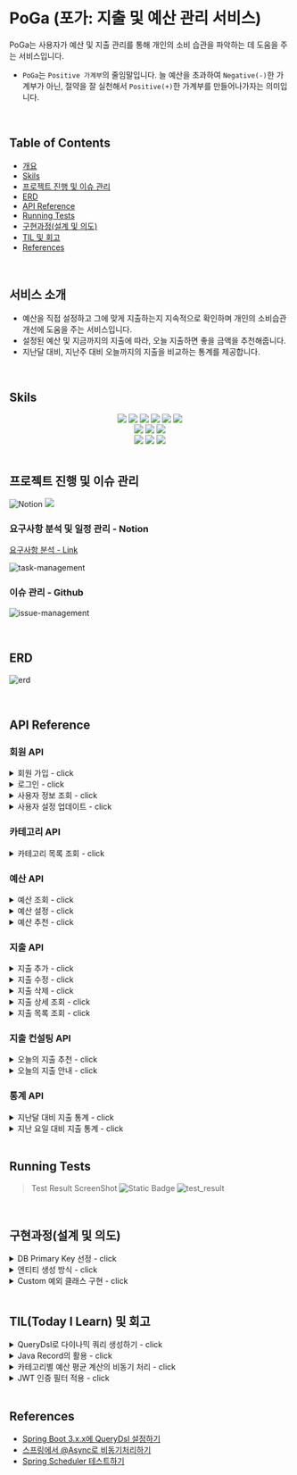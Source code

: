 # PoGa (포가: 지출 및 예산 관리 서비스)

PoGa는 사용자가 예산 및 지출 관리를 통해 개인의 소비 습관을 파악하는 데 도움을 주는 서비스입니다.

- `PoGa`는 `Positive 가계부`의 줄임말입니다. 늘 예산을 초과하여 `Negative(-)`한 가계부가 아닌, 절약을 잘 실천해서 `Positive(+)`한 가계부를 만들어나가자는 의미입니다.

<br/>

## Table of Contents

- [개요](#개요)
- [Skils](#skils)
- [프로젝트 진행 및 이슈 관리](#프로젝트-진행-및-이슈-관리)
- [ERD](#erd)
- [API Reference](#api-reference)
- [Running Tests](#running-tests)
- [구현과정(설계 및 의도)](#구현과정설계-및-의도)
- [TIL 및 회고](#tiltoday-i-learn-및-회고)
- [References](#references)

<br/>

## 서비스 소개

- 예산을 직접 설정하고 그에 맞게 지출하는지 지속적으로 확인하며 개인의 소비습관 개선에 도움을 주는 서비스입니다.
- 설정된 예산 및 지금까지의 지출에 따라, 오늘 지출하면 좋을 금액을 추천해줍니다.
- 지난달 대비, 지난주 대비 오늘까지의 지출을 비교하는 통계를 제공합니다.

<br/>

## Skils

<div align=center> 
<img src="https://img.shields.io/badge/java-007396?style=for-the-badge&logo=java&logoColor=white">
<img src="https://img.shields.io/badge/spring boot-6DB33F?style=for-the-badge&logo=springboot&logoColor=white">
<img src="https://img.shields.io/badge/spring data jpa-6DB33F?style=for-the-badge&logo=spring&logoColor=white">
<img src="https://img.shields.io/badge/junit5-25A162?style=for-the-badge&logo=junit5&logoColor=white">
<img src="https://img.shields.io/badge/mysql-4479A1?style=for-the-badge&logo=mysql&logoColor=white">
<img src="https://img.shields.io/badge/h2-4479A1?style=for-the-badge">

<br/>

<img src="https://img.shields.io/badge/docker-2496ED?style=for-the-badge&logo=docker&logoColor=white">
<img src="https://img.shields.io/badge/Github Actions-2088FF?style=for-the-badge&logo=Githubactions&logoColor=white">
<img src="https://img.shields.io/badge/AWS Ec2-FF9900?style=for-the-badge&logo=amazonec2&logoColor=white">

<br/>

<img src="https://img.shields.io/badge/Github-181717?style=for-the-badge&logo=Github&logoColor=white">
<img src="https://img.shields.io/badge/Notion-000000?style=for-the-badge&logo=notion&logoColor=white">
<img src="https://img.shields.io/badge/erd cloud-%23000000.svg?style=for-the-badge&logo=diagrams.net&logoColor=white">
</div>

<br/>

## 프로젝트 진행 및 이슈 관리

![Notion](https://img.shields.io/badge/Notion-%23000000.svg?style=for-the-badge&logo=notion&logoColor=white)
<img src="https://img.shields.io/badge/Github-181717?style=for-the-badge&logo=Github&logoColor=white">


### 요구사항 분석 및 일정 관리 - Notion

[요구사항 분석 - Link](https://wonwonjung.notion.site/7d25f7d956b74345b9bce7d973d951cf?pvs=4)

![task-management](https://github.com/jjungyeun/budget-management-backend/assets/29030538/0ffadc3e-b82a-495f-8c1b-78e86f0f36c0)

### 이슈 관리 - Github
![issue-management](https://github.com/jjungyeun/budget-management-backend/assets/29030538/57a012cb-5ddc-448e-baee-a9052fb66e3b)

<br/>

## ERD
![erd](https://github.com/jjungyeun/budget-management-backend/assets/29030538/f48aac0b-de6c-4feb-87ca-8d2a86c0e5e3)


<br/>

## API Reference

### 회원 API

<details>
<summary>회원 가입 - click</summary>

#### Request

`POST /api/members`

```json
{
  "account": "계정",
  "password": "비밀번호",
  "nickname": "닉네임",
  "push_option": true
}
```

| Field         | Type     | Description         |
|:--------------|:---------|:--------------------|
| `account`     | `string` | **(Required)** 계정   |
| `password`    | `string` | **(Required)** 비밀번호 |
| `nickname`    | `string` | **(Required)** 닉네임  |
| `push_option` | `string` | 푸시 옵션 동의 여부         |

#### Response

```text
200 OK
```

</details>

<details>
<summary>로그인 - click</summary>

#### Request

`POST /api/logins`

```json
{
  "account": "계정",
  "password": "비밀번호"
}
```

#### Response

```json
{
  "accesstoken": "eljlksadjfklsdajfsfklsajsdadsdasfsdaf"
}
```

</details>

<details>
<summary>사용자 정보 조회 - click</summary>

#### Request

`GET /api/members`

```text
Authentication: Bearer {JWT}
```

#### Response

```json
{
  "account": "test1234",
  "nickname": "닉네임",
  "push_option": false
}
```

</details>

<details>
<summary>사용자 설정 업데이트 - click</summary>

#### Request

`PUT /api/members`

```text
Authentication: Bearer {JWT}
```

```json
{
  "nickname": "닉네임",
  "push_option": false
}
```

#### Response

```json
{
  "account": "test1234",
  "nickname": "닉네임",
  "push_option": false
}
```

</details>

### 카테고리 API

<details>
<summary>카테고리 목록 조회 - click</summary>

#### Request

`GET /api/categories`

```text
Authentication: Bearer {JWT}
```

#### Response

```json
{
  "categories": [
    {
      "id": 1,
      "name": "식비"
    },
    {
      "id": 2,
      "name": "교통"
    }
  ]
}
```

</details>

### 예산 API

<details>
<summary>예산 조회 - click</summary>

#### Request

`GET /api/budgets`

```text
Authentication: Bearer {JWT}
```

#### Response

```json
{
  "budgets": [
    {
      "category_id": 1,
      "category_name": "식비",
      "amount": 300000
    },
    {
      "category_id": 2,
      "category_name": "교통",
      "amount": 150000
    }
  ]
}
```

</details>
<details>
<summary>예산 설정 - click</summary>

#### Request

`POST /api/budgets`

```text
Authentication: Bearer {JWT}
```

```json
{
  "budgets": [
    {
      "category_id": 1,
      "amount": 300000
    },
    {
      "category_id": 2,
      "amount": 150000
    }
  ]
}
```

#### Response

```text
200 OK
```

</details>

<details>
<summary>예산 추천 - click</summary>

#### Request

`GET /api/budgets/recommend`

```text
Authentication: Bearer {JWT}
```

| Query Parameter | Type  | Description                                          |
|:----------------|:------|:-----------------------------------------------------|
| `total_amount`  | `int` | **(Required)** 예산 총액. 해당 금액을 기준으로 각 카테고리의 예산을 추천해준다. |

#### Response

```json
{
  "budgets": [
    {
      "category_id": 1,
      "category_name": "식비",
      "amount": 300000
    },
    {
      "category_id": 2,
      "category_name": "교통",
      "amount": 150000
    }
  ]
}
```

</details>

### 지출 API

<details>
<summary>지출 추가 - click</summary>

#### Request

`POST /api/expenses`

```text
Authentication: Bearer {JWT}
```

```json
{
  "expended_at": "2023-11-09T17:12:00",
  "amount": 12000,
  "category": "식비",
  "memo": "점심으로 마라탕",
  "is_excluded_sum": false
}
```

| Field             | Type       | Description                                     |
|:------------------|:-----------|:------------------------------------------------|
| `expended_at`     | `datetime` | **(Required)** 지출 일시                            |
| `amount`          | `int`      | **(Required)** 지출 금액                            |
| `category`        | `string`   | **(Required)** 카테고리                             |
| `memo`            | `string`   | 메모                                              |
| `is_excluded_sum` | `boolean`  | 지출 합계 제외 여부. True인 경우 지출 목록 합계 또는 통계에 포함되지 않는다. |

#### Response

```text
200 OK
```

</details>
<details>
<summary>지출 수정 - click</summary>

#### Request

`PUT /api/expenses/{expense_id}`

```text
Authentication: Bearer {JWT}
```

```json
{
  "expended_at": "2023-11-09T17:12:00",
  "amount": 12000,
  "category": "식비",
  "memo": "점심으로 마라탕",
  "is_excluded_sum": false
}
```

| Field             | Type       | Description                                     |
|:------------------|:-----------|:------------------------------------------------|
| `expended_at`     | `datetime` | **(Required)** 지출 일시                            |
| `amount`          | `int`      | **(Required)** 지출 금액                            |
| `category`        | `string`   | **(Required)** 카테고리                             |
| `memo`            | `string`   | 메모                                              |
| `is_excluded_sum` | `boolean`  | 지출 합계 제외 여부. True인 경우 지출 목록 합계 또는 통계에 포함되지 않는다. |

#### Response

```text
200 OK
```

```json
{
  "expense_id": 10,
  "expended_at": "2023-11-09T18:12:00",
  "amount": 12500,
  "category": "식비",
  "memo": "저녁으로 마라탕",
  "is_excluded_sum": false
}
```

</details>
<details>
<summary>지출 삭제 - click</summary>

#### Request

`DELETE /api/expenses/{expense_id}`

```text
Authentication: Bearer {JWT}
```

#### Response

```text
200 OK
```

</details>

<details>
<summary>지출 상세 조회 - click</summary>

#### Request

`GET /api/expenses/{expense_id}`

```text
Authentication: Bearer {JWT}
```

#### Response

```text
200 OK
```

```json
{
  "expense_id": 10,
  "expended_at": "2023-11-09T18:12:00",
  "amount": 12500,
  "category": "식비",
  "memo": "저녁으로 마라탕",
  "is_excluded_sum": false
}
```

| Field             | Type       | Description                                     |
|:------------------|:-----------|:------------------------------------------------|
| `expense_id`      | `long`     | 지출 고유 아이디                                       |
| `expended_at`     | `datetime` | 지출 일시                                           |
| `amount`          | `int`      | 지출 금액                                           |
| `category`        | `string`   | 카테고리                                            |
| `memo`            | `string`   | 메모                                              |
| `is_excluded_sum` | `boolean`  | 지출 합계 제외 여부. True인 경우 지출 목록 합계 또는 통계에 포함되지 않는다. |

</details>
<details>
<summary>지출 목록 조회 - click</summary>

#### Request

`GET /api/expenses`

```text
Authentication: Bearer {JWT}
```

| Query Parameter | Type           | Description                                                                                                                      |
|:----------------|:---------------|:---------------------------------------------------------------------------------------------------------------------------------|
| `start_date`    | `date`         | **(Required)** 조회 시작 날짜                                                                                                          |
| `end_date`      | `date`         | **(Required)** 조회 종료 날짜                                                                                                          |
| `min_amount`    | `int`          | 조회할 최소 금액                                                                                                                        |
| `max_amount`    | `int`          | 조회할 최대 금액                                                                                                                        |
| `order_by`      | `string`       | 정렬 기준 `date`(날짜) 또는 `amount`(금액)와 정렬 방향 `asc`(오름차순) 또는 `desc`(내림차순)을 조합한 값 <br> ex) `date:asc` (날짜 오름차순), `amount:desc`(금액 내림차순) |
| `search`        | `string`       | 지출 메모에 검색어가 포함된 경우만 조회                                                                                                           |
| `category`      | `string array` | 해당 카테고리의 지출만 조회 (`,`로 구분) <br> value → 식비, 교통, 여가, 건강, 생활, 경조사, 기타 <br> ex) `category=교통,생활`                                     |

#### Response

```text
200 OK
```

```json
{
  "total_amount": 135000,
  "category_amounts": [
    {
      "category": "식비",
      "amount": 119000
    },
    {
      "category": "교통",
      "amount": 16000
    }
  ],
  "expenses": [
    {
      "expense_id": 111,
      "expended_at": "2023-11-09T11:30:00",
      "amount": 12000,
      "category": "식비",
      "memo": "점심으로 마라탕"
    },
    {
      "expense_id": 15,
      "expended_at": "2023-10-31T12:30:00",
      "amount": 17000,
      "category": "식비",
      "memo": "XX이랑 마라탕&꿔..."
    },
    {
      "expense_id": 12,
      "expended_at": "2023-10-31T11:50:00",
      "amount": 3700,
      "category": "교통",
      "memo": "마라탕 먹으러 강남..."
    }
  ]
}
```

| Field              | Type          | Description |
|:-------------------|:--------------|:------------|
| `total_amount`     | `int`         | 조회된 지출들의 총액 |
| `category_amounts` | `object list` | 카테고리별 지출 총액 |
| `expenses`         | `object list` | 각 지출의 정보    |

</details>

### 지출 컨설팅 API

<details>
<summary>오늘의 지출 추천 - click</summary>

#### Request

`GET /api/expenses/todays-recommend`

```text
Authentication: Bearer {JWT}
```

#### Response

```text
200 OK
```

```json
{
  "budget": 35000,
  "ment": "지출을 잘 조절하고 계세요! 앞으로도 화이팅!"
}
```

| Field          | Type     | Description           |
|:---------------|:---------|:----------------------|
| `today_budget` | `int`    | 예산을 만족하기 위해 오늘 지출할 금액 |
| `ment`         | `string` | 사용자의 예산/지출 상황에 맞는 멘트  |

</details>
<details>
<summary>오늘의 지출 안내 - click</summary>

#### Request

`GET /api/expenses/todays-feedback`

```text
Authentication: Bearer {JWT}
```

#### Response

```text
200 OK
```

```json
{
  "budget": 35000,
  "expense": 45000,
  "risk": 128,
  "categories": [
    {
      "category": "식비",
      "expense": 37000
    },
    {
      "category": "생활",
      "expense": 8000
    }
  ]
}
```

| Field     | Type            | Description           |
|:----------|:----------------|:----------------------|
| `budget`  | `int`           | 예산을 만족하기 위해 오늘 지출했어야 할 금액 |
| `expense` | `int`           | 오늘 사용한 총액  |
| `risk`    | `int (percent)` | 위험도: 오늘 지출했어야 할 금액 대비 오늘 실제로 지출한 금액 (%)  |
| `categories` | `object list`           | 카테고리별 오늘 지출 총액  |

</details>

### 통계 API

<details>
<summary>지난달 대비 지출 통계 - click</summary>

#### Request

`GET /api/statistics/month`

```text
Authentication: Bearer {JWT}
```

#### Response

```text
200 OK
```

```json
{
  "last_expense": 100000,
  "this_expense": 170000,
  "increase_rate": 170,
  "categories": [
    {
      "category": "식비",
      "last_expense": 37000,
      "this_expense": 45000,
      "increase_rate": 121
    }
  ]
}
```

| Field     | Type            | Description                                                     |
|:----------|:----------------|:----------------------------------------------------------------|
| `last_expense`  | `int`           | 지난 달 N일까지 사용한 총액                                                |
| `this_expense` | `int`           | 이번 달 오늘(N일)까지 사용한 총액                                            |
| `increase_rate`    | `int (percent)` | 지난달 대비 이번달에 사용한 금액의 증가율 (%)                                     |
| `categories` | `object list`           | 카테고리별 지난달 총액, 이번달 총액 및 증가율 <br> * 이번 달 오늘(N일)까지 지출이 있는 카테고리만 제공 |

</details>
<details>
<summary>지난 요일 대비 지출 통계 - click</summary>

#### Request

`GET /api/statistics/day-of-week`

```text
Authentication: Bearer {JWT}
```

#### Response

```text
200 OK
```

```json
{
  "last_expense": 100000,
  "this_expense": 170000,
  "increase_rate": 170,
  "categories": [
    {
      "category": "식비",
      "last_expense": 37000,
      "this_expense": 45000,
      "increase_rate": 121
    }
  ]
}
```

| Field     | Type            | Description                                                     |
|:----------|:----------------|:----------------------------------------------------------------|
| `last_expense`  | `int`           | 지난주 N요일에 사용한 총액                                            |
| `this_expense` | `int`           | 오늘(N요일) 사용한 총액                                            |
| `increase_rate`    | `int (percent)` | 지난주 N요일 대비 오늘 사용한 금액의 증가율 (%)                                     |
| `categories` | `object list`           | 카테고리별 지난주 N요일 총액, 오늘 총액 및 증가율 <br> * 오늘 지출이 있는 카테고리만 제공 |

</details>



<br/>

## Running Tests

> Test Result ScreenShot ![Static Badge](https://img.shields.io/badge/Test_Passed-36/36-green)
![test_result](https://github.com/jjungyeun/budget-management-backend/assets/29030538/b98f4a3b-ee16-4ecd-908b-99af88b52f18)

<br/>

## 구현과정(설계 및 의도)


<details>

<summary>DB Primary Key 선정 - click</summary>

#### 논의 사항

- 각 테이블의 unique한 컬럼(또는 컬럼의 조합)을 PK로 사용하는 것이 좋을지, 아니면 서비스 내부적으로만 사용되는 임의의 ID 컬럼을 추가하여 사용하는 것이 좋을지

#### 조사 내용

- 별도 ID 컬럼이 필요한 이유
  - 실무에서는 언젠가 요구조건이 바뀔 수 있기 때문에 비즈니스와 관련 없는 컬럼을 ID로 지정하는 것이 좋다.
  - 비즈니스와 관련된 컬럼을 PK로 지정하게 되면 해당 컬럼에 대한 요구조건이 변경될 경우 이를 FK로 사용하는 모든 테이블에 영향이 간다.
  - 단, 컬럼이 명확한 값을 가지며 PK조건을 완전히 만족하고, 미래에도 변할 가능성이 없다면 PK로 설정해도 좋다.
- Auto Increment ID
  - 분산형 시스템 사용 시 여러 데이터베이스 끼리 동기화가 잘 이루어지지 않으면, ID가 중복되어 생성될 수 있다.
  - 키를 예측하기 쉽기 때문에 SQL Injection 공격에 취약해질 수 있다.
- UUID
  - 100% unique한 것은 아니지만 충돌할 가능성이 굉장히 낮다. (10^-38 정도의 확률)
  - UUID를 사용하려면 BINARY(16), VARCHAR 등을 사용해야 한다.
    - int 타입을 쓰는 auto increment보다 메모리를 더 많이 차지하고, 서버에서 UUID를 생성해서 넣어줘야 하므로 INSERT 시간이 더 걸린다는 단점이 있다.

#### 결론

- 단일 DB라면 AUTO_INCREMENT 사용, 다중 DB를 사용하는 분산형 환경이면 데이터 일관성을 위해 UUID를 사용하는 것을 고려하는 것이 좋다.
- `보드미`에서는 단일 DB를 사용하며 id가 예측되는 상황에 예민하지 않기 때문에 Auto Increment ID를 PK로 사용하였다.
  - 단, 보드마다 보드 코드를 UUID로 생성하여 보드에 접근하는 URL에는 숫자 키가 아닌 코드를 사용하였다.

</details>

<details>
<summary>엔티티 생성 방식 - click</summary>

#### 가능한 방식

1. 생성자
  - 모든 필드를 포함한 생성자를 만들어 사용한다.
  - 필드가 많은 경우 생성자 사용시 인자를 넣는 순서가 헷갈릴 수 있다.
2. static 생성 메서드
  - 엔티티 생성 과정에서 비즈니스 로직이 들어가거나, 의미있는 메서드 이름이 필요한 경우세 사용한다.
  - 1번 방식과 마찬가지로 파라미터가 많으면 사용에 어려움을 느낄 수 있다.
3. Builder
  - builder 패턴을 활용하여 파라미터가 많은 경우 사용성을 높일 수 있다.
    - Lombok의 `@Builder`를 사용하여 간편하게 만들 수 있다.

#### 결론

- 필드가 적은 경우(2개 이하)에만 생성자 방식을 사용하고 그 외에는 모두 Builder 방식을 사용하기로 결정하였다.
- 생성자(Builder 포함) 파라미터에서 DB의 PK가 되는 id를 제외하여 개발자가 실수로 id를 지정하지 않도록 하였다.
- 생성자(Builder 포함) 내에 엔티티 필드의 유효성을 검증하는 로직을 추가하였다.
  - ex) 보드의 `startDate`는 `endDate` 보다 이후일 수 없다.

</details>


<details>
<summary>Custom 예외 클래스 구현 - click</summary>

- 서버단의 예상치 못한 오류를 제외하고, 서비스 로직이 실행되는 동안 발생하는 예측 가능한 예외가 발생하는 경우에 동일한 형식의 응답을 던져주고자 하였다.
  - 클라이언트와 공유된 예외 코드를 사용하여, 클라이언트에서 각 상황에 대한 대처를 할 수 있다.
  - 문제 상황이 발생했을 때 서버 오류로 인식되지 않고 클라이언트 오류라는 것을 알릴 수 있다.
- 생성자로 예외 코드를 전달받는 CustomException 클래스를 구현하고, 해당 예외가 발생했을 때 ExceptionHandler를 통해 동일한 형식의 응답을 반환한다.
  - CustomException에서 사용하는 예외코드는 응답 메시지를 포함한 Enum 클래스를 정의하여, 필요 시 계속해서 값을 추가할 수 있도록 하였다.

```java
@Getter
public class CustomException extends RuntimeException {
    private final ErrorCode errorCode;
    private final String message;
    private final HttpStatus status;

    public CustomException(ErrorCode errorCode) {
        this.errorCode = errorCode;
        this.message = errorCode.getMessage();
        this.status = errorCode.getStatus();
    }
}


public enum ErrorCode {
  DUPLICATE_ACCOUNT(HttpStatus.BAD_REQUEST, "중복된 계정입니다."),
  MEMBER_NOT_FOUND(HttpStatus.NOT_FOUND, "존재하지 않는 사용자입니다."),
  LOGIN_FAILED(HttpStatus.BAD_REQUEST, "잘못된 아이디 또는 비밀번호입니다."),

  // AUTH
  EXPIRE_TOKEN(HttpStatus.UNAUTHORIZED, "만료된 토큰입니다."),
  INVALID_TOKEN(HttpStatus.UNAUTHORIZED, "잘못된 토큰입니다."),
  EMPTY_AUTHORIZATION_HEADER(HttpStatus.BAD_REQUEST, "인증헤더가 비어있습니다.")
}
```

</details>

<br/>


## TIL(Today I Learn) 및 회고

<details>
<summary>QueryDsl로 다이나믹 쿼리 생성하기 - click</summary>

- 현 서비스의 `지출 목록 조회` API에서는 다양한 검색 조건을 사용한다.
  - 검색어, 카테고리 분류, 최대/최소 금액 등의 조건이 들어갈수도 안들어갈 수도 있다.
  - JPQL이나 Native Query를 사용하면 조건이 있는 경우와 없는 경우를 나누어서 query string을 조합해야 한다.
- QueryDsl에서는 BooleanExpression라는 조건식 클래스를 이용해서 조건이 있든 없든 간편하게 where절을 사용할 수 있다.
```java
public List<Expense> getExpense(String search, List<String> categories) {
        return queryFactory.selectFrom(expense)
                .where(
                    memoLike(search),
                    categoryIn(categories)
                )
                .fetch();
    }

private BooleanExpression memoLike(String search) {
        return StringUtils.hasText(search) ? expense.memo.contains(search) : null;
        }

private BooleanExpression categoryIn(List<String> categories) {
        return categories.isEmpty() ? null : category.name.in(categories);
        }
```
</details>

<details>
<summary>Java Record의 활용 - click</summary>

- Java 11을 사용할 때는 DTO같은 VO 클래스가 필요해도 Lombok의 @Data를 붙이거나 몇몇 어노테이션을 추가해 사용하였다.
- 코틀린을 사용했을 때는 data class를 잘 활용했었기에 Java에서도 16버전부터 정식으로 추가된 Record를 활용해보았다.
- 클래스명 뒤에 소괄호로 클래스의 필드를 선언한다.
  - 필드는 final로 선언되며, 자동적으로 모든 필드를 포함한 생성자 및 각 필드에 대한 조회 메소드가 생성된다.
```java
public record MemberDetailDto(
        String account,
        String nickname,
        Boolean pushOption
) { }
```

</details>

<details>
<summary>카테고리별 예산 평균 계산의 비동기 처리 - click</summary>

- 현재 작성된 코드는 사용자가 예산을 설정할 때마다 카테고리별 비율을 계산하여 카테고리 테이블을 업데이트 한다.
- 카테고리별 예산 평균의 경우 실시간성이 중요한 정보가 아니기 때문에 비동기처리하여 사용자가 예산 설정 시 계산 과정을 기다리지 않도록 할 수 있다.
- **추후 구현 예정**

</details>

<details>
<summary>JWT 인증 필터 적용 - click</summary>

- 현재 작성된 코드는 인증이 필요한 API에 인증용 어노테이션을 붙여 JWT로부터 사용자 정보를 알아낸다.
- 본 서비스에서는 회원가입 및 로그인을 제외하고 모든 API에 인증이 필요하므로, 전체 API에 인증을 적용하고 두 API를 제외하는 것이 알맞다.
  - 인증 어노테이션을 깜빡하는 실수를 방지할 수 있으며, 매번 어노테이션을 다는 반복 코드도 줄일 수 있다.
- 서블릿 필터로 인증 필터를 만들고 두 API만 제외하여 적용하면 앞으로 추가되는 API에도 자동으로 인증을 적용할 수 있다.
- **추후 구현 예정**

</details>

<br/>


## References

- [Spring Boot 3.x.x에 QueryDsl 설정하기](https://www.inflearn.com/questions/779498/%EC%8A%A4%ED%94%84%EB%A7%81-%EB%B6%80%ED%8A%B8-3-0-querydsl-%EC%84%A4%EC%A0%95-%EA%B4%80%EB%A0%A8)
- [스프링에서 @Async로 비동기처리하기](https://springboot.tistory.com/38)
- [Spring Scheduler 테스트하기](https://silvergoni.tistory.com/entry/use-awaitility%EB%A5%BC-%EC%82%AC%EC%9A%A9%ED%95%98%EC%97%AC-%EB%94%9C%EB%A0%88%EC%9D%B4-%ED%85%8C%EC%8A%A4%ED%8A%B8%ED%95%98%EA%B8%B0)


